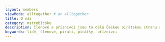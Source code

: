 ```yaml
---
layout: members
viewMode: alltogether # or alltogether
title: O nás
category: mstrebicsko
description: Členové a příznivci jsou to dělá Českou pirátskou stranu silnou. Seznamte se Piráty v Třebíči.
keywords: lidé, členové, piráti, pirátky, příznivci
---
```

